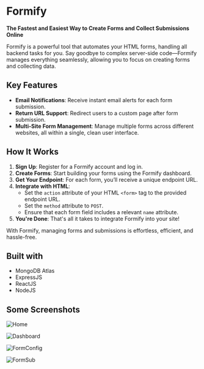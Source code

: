
# Formify

**The Fastest and Easiest Way to Create Forms and Collect Submissions Online**

Formify is a powerful tool that automates your HTML forms, handling all backend tasks for you. Say goodbye to complex server-side code—Formify manages everything seamlessly, allowing you to focus on creating forms and collecting data.

## Key Features

- **Email Notifications**: Receive instant email alerts for each form submission.
- **Return URL Support**: Redirect users to a custom page after form submission.
- **Multi-Site Form Management**: Manage multiple forms across different websites, all within a single, clean user interface.

## How It Works

1. **Sign Up**: Register for a Formify account and log in.
2. **Create Forms**: Start building your forms using the Formify dashboard.
3. **Get Your Endpoint**: For each form, you’ll receive a unique endpoint URL.
4. **Integrate with HTML**:
   - Set the `action` attribute of your HTML `<form>` tag to the provided endpoint URL.
   - Set the `method` attribute to `POST`.
   - Ensure that each form field includes a relevant `name` attribute.
5. **You're Done**: That's all it takes to integrate Formify into your site!

With Formify, managing forms and submissions is effortless, efficient, and hassle-free.

## Built with

* MongoDB Atlas
* ExpressJS
* ReactJS
* NodeJS


## Some Screenshots

![Home](https://github.com/user-attachments/assets/6e0125a1-b83a-47f8-80de-6d2609e061bc)

![Dashboard](https://github.com/user-attachments/assets/b3524d26-f286-406b-a057-125312df3993)

![FormConfig](https://github.com/user-attachments/assets/5ea8a83e-43df-42e8-8ee9-c07d9cf77647)

![FormSub](https://github.com/user-attachments/assets/002249a4-60ba-4525-9e5f-f605337fdbd7)



